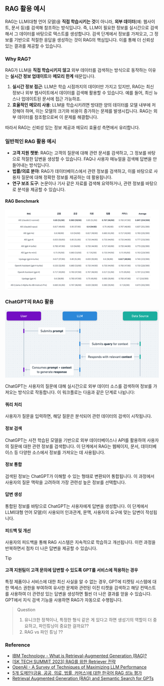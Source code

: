 ## RAG 활용 예시

RAG는 LLM(대형 언어 모델)을 **직접 학습시키는 것**이 아니라, **외부 데이터**(예: 웹사이트, 문서 등)를 검색해 참조하는 방식입니다. 즉, LLM이 필요한 정보를 실시간으로 검색해서 그 데이터를 바탕으로 텍스트를 생성합니다. 검색 단계에서 정보를 가져오고, 그 정보를 기반으로 적절한 응답을 생성하는 것이 RAG의 핵심입니다. 이를 통해 더 신뢰성 있는 결과를 제공할 수 있습니다.

### Why RAG?

RAG가 LLM을 **직접 학습시키지 않고** 외부 데이터를 검색하는 방식으로 동작하는 이유는 **실시간 정보 업데이트**와 **메모리 한계** 때문입니다.

1. **실시간 정보 접근**: LLM은 학습 시점까지의 데이터만 가지고 있지만, RAG는 최신 정보나 외부 웹사이트에서 데이터를 검색해 활용할 수 있습니다. 예를 들어, 최신 뉴스나 업데이트된 문서에 접근 가능하죠.
2. **효율적인 메모리 사용**: LLM을 학습시키려면 방대한 양의 데이터를 모델 내부에 저장해야 하며, 이는 모델의 크기와 비용이 증가하는 문제를 발생시킵니다. RAG는 외부 데이터를 참조함으로써 이 문제를 해결합니다.

따라서 RAG는 신뢰성 있는 정보 제공과 메모리 효율성 측면에서 유리합니다.

### 일반적인 RAG 활용 예시

- **고객 지원 챗봇**: RAG는 고객의 질문에 대해 관련 문서를 검색하고, 그 정보를 바탕으로 적절한 답변을 생성할 수 있습니다. FAQ나 사용자 매뉴얼을 검색해 답변을 만들어내는 방식입니다.
- **법률/의료 분야**: RAG가 데이터베이스에서 관련 정보를 검색하고, 이를 바탕으로 사용자 질문에 대해 정확한 정보를 제공하는 데 활용됩니다.
- **연구 보조 도구**: 논문이나 기사 같은 자료를 검색해 요약하거나, 관련 정보를 바탕으로 분석을 제공할 수 있습니다.

#### RAG Benchmark

![RAG Benchmark](./assets/seokyoung-img-02.png)

### ChatGPT의 RAG 활용

![Chat GPT RAG](./assets/seokyoung-img-01.png)

ChatGPT는 사용자의 질문에 대해 실시간으로 외부 데이터 소스를 검색하여 정보를 가져오는 방식으로 작동합니다. 이 워크플로는 다음과 같은 단계로 나뉩니다:

#### 쿼리 처리

사용자가 질문을 입력하면, 해당 질문은 분석되어 관련 데이터의 검색이 시작됩니다.

#### 정보 검색

ChatGPT는 사전 학습된 모델을 기반으로 외부 데이터베이스나 API를 활용하여 사용자의 질문에 대한 관련 정보를 검색합니다.
이 단계에서 RAG는 웹페이지, 문서, 데이터베이스 등 다양한 소스에서 정보를 가져오는 데 사용됩니다.

#### 정보 통합

검색된 정보는 ChatGPT가 이해할 수 있는 형태로 변환되어 통합됩니다.
이 과정에서 사용자의 질문 맥락을 고려하여 가장 관련성 높은 정보를 선택합니다.

#### 답변 생성

통합된 정보를 바탕으로 ChatGPT는 사용자에게 답변을 생성합니다.
이 단계에서 LLM(대형 언어 모델)이 사용되어 인과관계, 문맥, 사용자의 요구에 맞는 답변이 작성됩니다.

#### 피드백 및 개선

사용자의 피드백을 통해 RAG 시스템은 지속적으로 학습하고 개선됩니다.
이런 과정을 반복하면서 점차 더 나은 답변을 제공할 수 있습니다.

> [!TIP]
>
> #### 고객 지원팀이 고객 문의에 답변할 수 있도록 GPT를 서비스에 적용하는 경우
>
> 특정 제품이나 서비스에 대한 최신 사실을 알 수 없는 경우, GPT에 티켓팅 시스템에 대한 액세스 권한을 부여하여 유사한 문제와 관련된 이전 티켓을 검색하고 해당 컨텍스트를 사용하여 더 관련성 있는 답변을 생성하면 훨씬 더 나은 결과를 얻을 수 있습니다. GPT에서 지식 검색 기능을 사용하면 RAG가 자동으로 수행됩니다.

> Question
>
> 1. 유니크한 정책이나, 특정한 형식 같은 게 있다고 하면 생성기의 역할이 더 중요하고, 파인튜닝이 중요한 걸까요??
> 2. RAG vs 파인 튜닝 ??

### Reference

- [IBM Technology - What is Retrieval-Augmented Generation (RAG)?](https://youtu.be/T-D1OfcDW1M?si=uzkmS4u666cYmCgC)
- [[SK TECH SUMMIT 2023] RAG를 위한 Retriever 전략](https://youtu.be/sy2asT2c8FM?si=eBoGXxW8oxDKny2a)
- [OpenAI - A Survey of Techniques of Maximizing LLM Performance](https://www.youtube.com/watch?v=ahnGLM-RC1Y)
- [5개 도메인(금융, 공공, 의료, 법률, 커머스)에 대한 한국어 RAG 성능 평가](https://huggingface.co/datasets/allganize/RAG-Evaluation-Dataset-KO?ref=blog-ko.allganize.ai)
- [Retrieval Augmented Generation (RAG) and Semantic Search for GPTs](https://help.openai.com/en/articles/8868588-retrieval-augmented-generation-rag-and-semantic-search-for-gpts)
